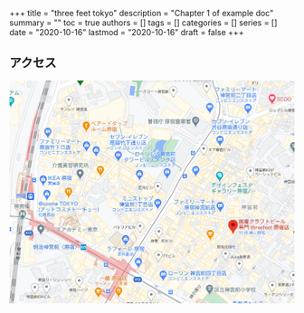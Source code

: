 +++
title = "three feet tokyo"
description = "Chapter 1 of example doc"
summary = ""
toc = true
authors = []
tags = []
categories = []
series = []
date =  "2020-10-16"
lastmod = "2020-10-16"
draft = false
+++

<!--more-->

## アクセス
![threefeetTokyo](/images/Map_threefeet.png)